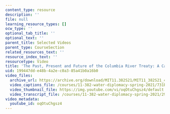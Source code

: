 ```yaml
---
content_type: resource
description: ''
file: null
learning_resource_types: []
ocw_type: ''
optional_tab_title: ''
optional_text: ''
parent_title: Selected Videos
parent_type: CourseSection
related_resources_text: ''
resource_index_text: ''
resourcetype: Video
title: 'The Past, Present and Future of the Columbia River Treaty: A Case for Modernization'
uid: 199447dd-e48b-4a2e-c0a3-85a41b0a16b0
video_files:
  archive_url: https://archive.org/download/MIT11.382S21/MIT11_382S21_4-columbia-river-treaty_300k.mp4
  video_captions_file: /courses/11-382-water-diplomacy-spring-2021/731b3b2da2325f0e9a70d18505d4f933_oqOtuChgsz4.vtt
  video_thumbnail_file: https://img.youtube.com/vi/oqOtuChgsz4/default.jpg
  video_transcript_file: /courses/11-382-water-diplomacy-spring-2021/2957aa6b479e6516bb25aab8d80aaa6b_oqOtuChgsz4.pdf
video_metadata:
  youtube_id: oqOtuChgsz4
---
```

